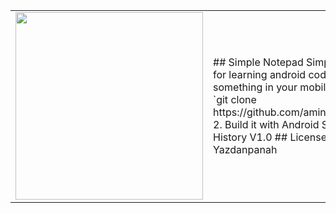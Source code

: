<table border=0>
<tr>
<td width=300px>
<img src="http://www.aminyazdanpanah.com/public/images/Notepad.gif" width="300px">
</td>
<td>
## Simple Notepad
Simple notepad that can use for learning android code.
## Usage
To write something in your mobile
## Installation
1. Clone it `git clone https://github.com/aminyazdanpanah/NotePad.git`
2. Build it with Android Studio
3. Enjoy it :D
## History
V1.0
## License
© Copyright 2017 Amin Yazdanpanah
</td>
</tr>
</table>
